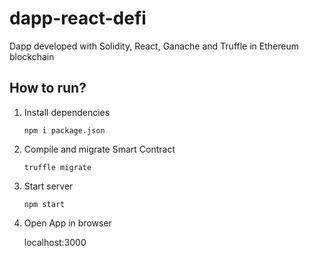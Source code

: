 # dapp-react-defi
Dapp developed with Solidity, React, Ganache and Truffle in Ethereum blockchain 

How to run?
--

1. Install dependencies

   `npm i package.json`

2. Compile and migrate Smart Contract

   `truffle migrate`

3. Start server

   `npm start`

4. Open App in browser

   localhost:3000